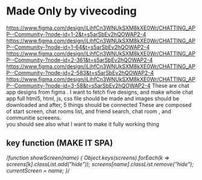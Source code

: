 # Made Only by vivecoding  
https://www.figma.com/design/iLihfCn3WNUkSXM8kXE0Wr/CHATTING_APP--Community-?node-id=1-2&t=s5arSbEv2hQOWAP2-4
https://www.figma.com/design/iLihfCn3WNUkSXM8kXE0Wr/CHATTING_APP--Community-?node-id=1-64&t=s5arSbEv2hQOWAP2-4
https://www.figma.com/design/iLihfCn3WNUkSXM8kXE0Wr/CHATTING_APP--Community-?node-id=2-361&t=s5arSbEv2hQOWAP2-4
https://www.figma.com/design/iLihfCn3WNUkSXM8kXE0Wr/CHATTING_APP--Community-?node-id=2-583&t=s5arSbEv2hQOWAP2-4
https://www.figma.com/design/iLihfCn3WNUkSXM8kXE0Wr/CHATTING_APP--Community-?node-id=3-58&t=s5arSbEv2hQOWAP2-4
These are chat app designs from figma . I want to fetch five designs, and make whole chat app 
full html5, html, js, css file should be made and images should be downloaded and after, 5 things should be connected 
These are composed of start screen, chat rooms list, and friend search, chat room , and communitie screeens.  
you should see also what 
I want to make it fully working thing  
## key function (MAKE IT SPA)  
/*function showScreen(name) {
  Object.keys(screens).forEach(k => screens[k].classList.add("hide"));
  screens[name].classList.remove("hide");
  currentScreen = name;
}*/
